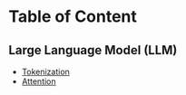 # Table of Content

## Large Language Model (LLM)

- [Tokenization](./01_tokenization.ipynb)
- [Attention](./02_attention.ipynb)
